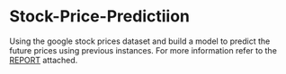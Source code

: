 # Stock-Price-Predictiion
Using the google stock prices dataset and build a model to predict the future prices using previous instances.
For more information refer to the [REPORT](https://github.com/aman-095/Stock-Price-Predictiion/blob/main/Report_Stock%20Price%20Prediction.pdf) attached.
